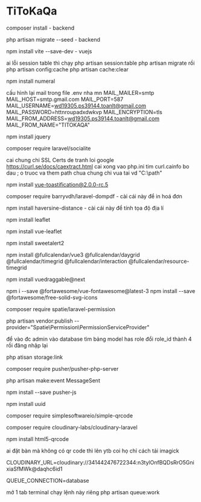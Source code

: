﻿# TiToKaQa

composer install - backend

php artisan migrate --seed - backend

npm install vite --save-dev - vuejs

ai lỗi session table thì chạy
php artisan session:table
php artisan migrate
rồi
php artisan config:cache
php artisan cache:clear

npm install numeral

cấu hình lại mail trong file .env nha mn
MAIL_MAILER=smtp
MAIL_HOST=smtp.gmail.com
MAIL_PORT=587
MAIL_USERNAME=wd19305.ps39144.toanlt@gmail.com
MAIL_PASSWORD=httnroupadxdwkvp
MAIL_ENCRYPTION=tls
MAIL_FROM_ADDRESS=wd19305.ps39144.toanlt@gmail.com
MAIL_FROM_NAME="TITOKAQA"

npm install jquery

composer require laravel/socialite

cai chung chi SSL Certs de tranh loi google
https://curl.se/docs/caextract.html
cai xong vao php.ini tim curl.cainfo
bo dau ; o truoc va them path chua chung chi vua tai vd "C:\path"

npm install vue-toastification@2.0.0-rc.5

composer require barryvdh/laravel-dompdf - cài cái này để in hoá đơn

npm install haversine-distance - cài cái này để tính tọa độ địa lí

npm install leaflet

npm install vue-leaflet

npm install sweetalert2

npm install @fullcalendar/vue3 @fullcalendar/daygrid @fullcalendar/timegrid @fullcalendar/interaction @fullcalendar/resource-timegrid

npm install vuedraggable@next

npm i --save @fortawesome/vue-fontawesome@latest-3 npm install --save @fortawesome/free-solid-svg-icons

composer require spatie/laravel-permission

php artisan vendor:publish --provider="Spatie\Permission\PermissionServiceProvider"

để vào đc admin vào database tìm bảng model has role đổi role_id thành 4 rồi đăng nhập lại

php atisan storage:link

composer require pusher/pusher-php-server

php artisan make:event MessageSent

npm install --save pusher-js

npm install uuid

composer require simplesoftwareio/simple-qrcode

composer require cloudinary-labs/cloudinary-laravel

npm install html5-qrcode

ai đặt bàn mà không có qr code thì lên ytb coi họ chỉ cách tải imagick

CLOUDINARY_URL=cloudinary://341442476722344:n3tylOnfBQDsRrO5GnixiaSfMWk@daqhc6id1

QUEUE_CONNECTION=database

mở 1 tab terminal chạy lệnh này riêng php artisan queue:work
